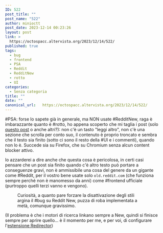 ```yaml
---
ID: 522
post_title: ""
post_name: "522"
author: minioctt
post_date: 2023-12-14 00:23:26
layout: post
link: >
  https://octospacc.altervista.org/2023/12/14/522/
published: true
tags:
  - bug
  - frontend
  - PSA
  - Reddit
  - RedditNew
  - rotto
  - UI
categories:
  - Senza categoria
title: ""
date: ""
canonical_url:   https://octospacc.altervista.org/2023/12/14/522/
---
```

<!-- wp:paragraph -->
<p>#PSA: forse lo sapete già in generale, ma NON usate #RedditNew, raga è imbarazzante quanto è #rotto, ho appena scoperto che mi taglia i post (solo <a href="https://www.reddit.com/r/PSP/comments/54tuxr/guide_remotejoy_on_linux_with_6xx_fw/">questo post</a> o anche altri?): non c'è un tasto "leggi altro", non c'è una sezione che scrolla per conto suo, il contenuto è proprio troncato e sembra che il testo sia finito (sotto ci sono il resto della #UI e i commenti), quando non lo è. Succede sia su Firefox, che su Chromium senza alcun content blocker attivo.</p>
<!-- /wp:paragraph -->

<!-- wp:paragraph -->
<p>Io azzarderei a dire anche che questa cosa è pericolosa, in certi casi pensare che un post sia finito quando c'è altro testo può portare a conseguenze gravi, non è ammissibile una cosa del genere da un gigante come #Reddit, per il vostro bene usate solo <code>old.reddit.com</code> (che funziona sempre perché non è manomesso da anni) come #frontend ufficiale (purtroppo quelli terzi vanno e vengono).</p>
<!-- /wp:paragraph -->

<!-- wp:paragraph -->
<p></p>
<!-- /wp:paragraph -->

<!-- wp:image {"id":523,"sizeSlug":"large","linkDestination":"none"} -->
<figure class="wp-block-image size-large"><img src="{{site.cdnurl}}/assets/uploads/2023/12/image-9-960x524.png" alt="" class="wp-image-523"/><figcaption class="wp-element-caption">Curiosità, a quanto pare forzare la disattivazione degli stili argina il #bug su Reddit New, puzza di roba implementata a metà, comunque gravissimo.</figcaption></figure>
<!-- /wp:image -->

<!-- wp:paragraph -->
<p></p>
<!-- /wp:paragraph -->

<!-- wp:paragraph -->
<p>(Il problema è che i motori di ricerca linkano sempre a New, quindi si finisce sempre per aprire quello... è il momento per me, e per voi, di configurare l'<a href="https://einaregilsson.com/redirector/">estensione Redirector</a>)</p>
<!-- /wp:paragraph -->